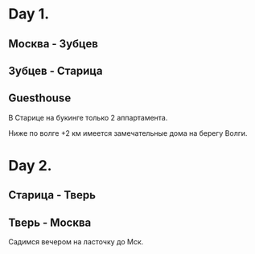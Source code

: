 
# Day 1.
## Москва - Зубцев

## Зубцев - Старица
[](https://www.strava.com/routes/18585257)

## Guesthouse

В Cтарице на букинге только 2 аппартамента.

Ниже по волге +2 км имеется замечательные дома на берегу Волги.


# Day 2.

## Старица - Тверь

[](https://www.strava.com/routes/17337486)

## Тверь - Москва

Садимся вечером на ласточку до Мск.

